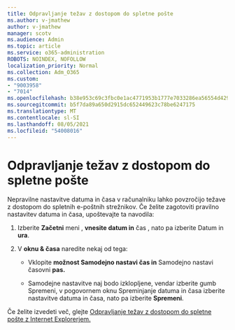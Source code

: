 ```yaml
---
title: Odpravljanje težav z dostopom do spletne pošte
ms.author: v-jmathew
author: v-jmathew
manager: scotv
ms.audience: Admin
ms.topic: article
ms.service: o365-administration
ROBOTS: NOINDEX, NOFOLLOW
localization_priority: Normal
ms.collection: Adm_O365
ms.custom:
- "9003958"
- "7014"
ms.openlocfilehash: b38e953c69c3fbc0e1ac4771953b1777e7033286ea56554d42952c2df696bd70
ms.sourcegitcommit: b5f7da89a650d2915dc652449623c78be6247175
ms.translationtype: MT
ms.contentlocale: sl-SI
ms.lasthandoff: 08/05/2021
ms.locfileid: "54008016"
---
```

# <a name="troubleshoot-problems-with-accessing-webmail"></a>Odpravljanje težav z dostopom do spletne pošte

Nepravilne nastavitve datuma in časa v računalniku lahko povzročijo težave z dostopom do spletnih e-poštnih strežnikov. Če želite zagotoviti pravilno nastavitev datuma in časa, upoštevajte ta navodila:

1. Izberite **Začetni** meni , **vnesite datum in** čas , nato pa izberite Datum in **ura**.
2. V **oknu & časa** naredite nekaj od tega:

    - Vklopite **možnost Samodejno nastavi čas in** Samodejno nastavi časovni **pas.**

    - Samodejne nastavitve naj bodo izklopljene, vendar  izberite  gumb Spremeni,  v pogovornem oknu Spreminjanje datuma in časa izberite nastavitve datuma in časa, nato pa izberite **Spremeni**. 

Če želite izvedeti več, glejte [Odpravljanje težav z dostopom do spletne pošte z Internet Explorerjem.](https://answers.microsoft.com/windows/forum/all/problem-accessing-email-through-ie/41f871f3-6df3-4bc9-a5bd-7f71651a2888)
